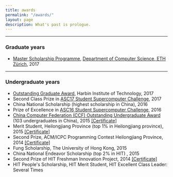 ```yaml
---
title: awards
permalink: "/awards/"
layout: page
description: What's past is prologue.
---
```


***

### Graduate years

- <a href="https://www.ethz.ch/students/en/studies/financial/scholarships/excellencescholarship.html" target="_blank">Master Scholarship Programme</a>, <a href="https://www.inf.ethz.ch/" target="_blank">Department of Computer Science, ETH Zürich</a>, 2017

***

### Undergraduate years

- <a href="http://today.hit.edu.cn/news/2017/04-24/1544554140RL1.htm" target="_blank">Outstanding Graduate Award</a>, Harbin Institute of Technology, 2017
- Second Class Prize in <a href="http://asc-events.org/ASC17/Preliminary.php" target="_blank">ASC17 Student Supercomputer Challenge</a>, 2017
- China National Scholarship (highest scholarship in China), 2016
- Prize of Excellence in <a href="http://asc-events.org/ASC16/Preliminary.php" target="_blank">ASC16 Student Supercomputer Challenge</a>, 2016
- <a href="http://www.ccf.org.cn/sites/ccf/xhdtnry.jsp?contentId=2877188428587" target="_blank">China Computer Federation (CCF) Outstanding Undergraduate Award</a> (103 undergraduates in China), 2015 <a href="/assets/img/OUA.jpg">[Certificate]</a>
- Merit Student, Heilongjiang Province (top 1% in Heilongjiang province), 2015 <a href="/assets/img/Merit_Student.jpg">[Certificate]</a>
- Second Prize, ACM/ICPC Programming Contest Heilongjiang Province, 2014 <a href="/assets/img/ACM.jpg">[Certificate]</a>
- Fung Scholarship, The University of Hong Kong, 2015
- China National Endeavor Scholarship (top 2% in HIT) , 2015
- Second Prize of HIT Freshman Innovation Project, 2014 <a href="/assets/img/eatery_certificate.jpg">[Certificate]</a>
- HIT People's Scholarship, HIT Merit Student, HIT Excellent Class Leader: Several Times

